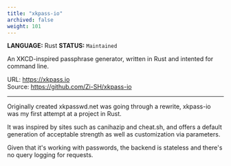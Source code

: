```yaml
---
title: "xkpass-io"
archived: false
weight: 101
---
```

**LANGUAGE:** Rust
**STATUS:** `Maintained`

An XKCD-inspired passphrase generator, written in Rust and intented for command line. 

URL: https://xkpass.io   
Source: https://github.com/Zi-SH/xkpass-io
<!--more-->
---

Originally created xkpasswd.net was going through a rewrite, xkpass-io was my first attempt at a project in Rust. 

It was inspired by sites such as canihazip and cheat.sh, and offers a default generation of acceptable strength as well as customization via parameters. 

Given that it's working with passwords, the backend is stateless and there's no query logging for requests. 
